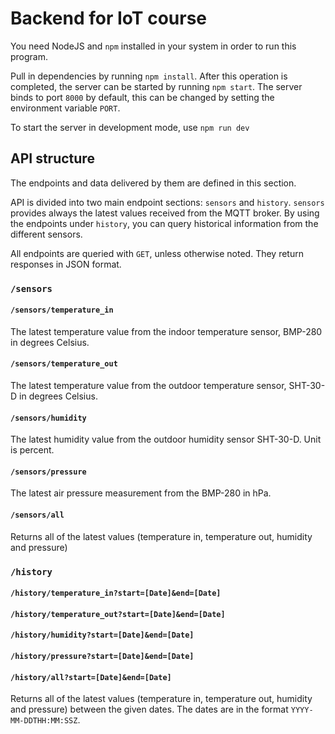 # Backend for IoT course

You need NodeJS and `npm` installed in your system in order to run this program.

Pull in dependencies by running `npm install`. After this operation is completed, the server can be started by running `npm start`. The server binds to port `8000` by default, this can be changed by setting the environment variable `PORT`.

To start the server in development mode, use `npm run dev`

## API structure

The endpoints and data delivered by them are defined in this section.

API is divided into two main endpoint sections: `sensors` and `history`. `sensors` provides always the latest values received from the MQTT broker. By using the endpoints under `history`, you can query historical information from the different sensors.

All endpoints are queried with `GET`, unless otherwise noted. They return responses in JSON format.

### `/sensors`

#### `/sensors/temperature_in`

The latest temperature value from the indoor temperature sensor, BMP-280 in degrees Celsius.

#### `/sensors/temperature_out`

The latest temperature value from the outdoor temperature sensor, SHT-30-D in degrees Celsius.

#### `/sensors/humidity`

The latest humidity value from the outdoor humidity sensor SHT-30-D. Unit is percent.

#### `/sensors/pressure`

The latest air pressure measurement from the BMP-280 in hPa.

#### `/sensors/all`

Returns all of the latest values (temperature in, temperature out, humidity and pressure)


### `/history`

#### `/history/temperature_in?start=[Date]&end=[Date]`

#### `/history/temperature_out?start=[Date]&end=[Date]`

#### `/history/humidity?start=[Date]&end=[Date]`

#### `/history/pressure?start=[Date]&end=[Date]`

#### `/history/all?start=[Date]&end=[Date]`

Returns all of the latest values (temperature in, temperature out, humidity and pressure) between the given dates. The dates are in the format `YYYY-MM-DDTHH:MM:SSZ`.